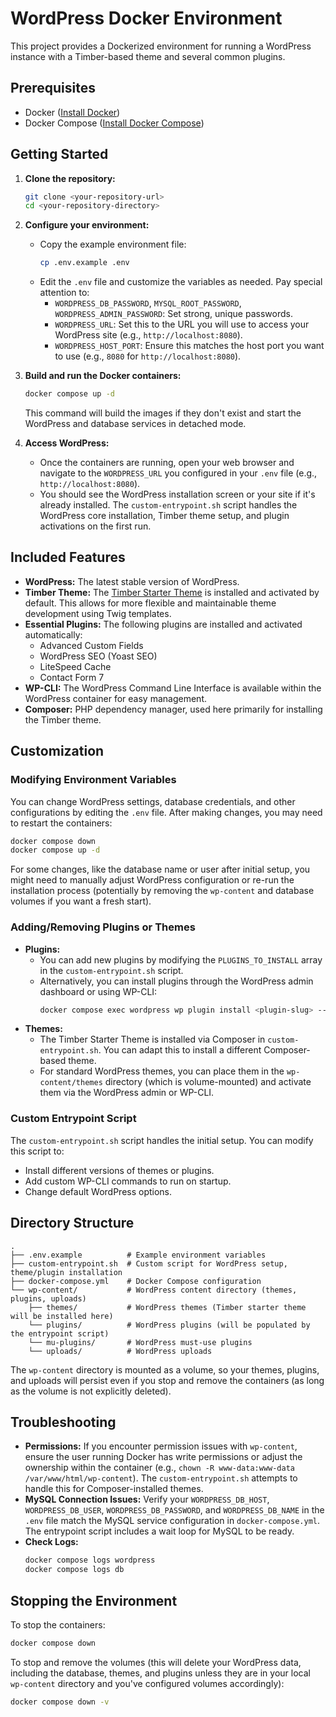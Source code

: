 # WordPress Docker Environment

This project provides a Dockerized environment for running a WordPress instance with a Timber-based theme and several common plugins.

## Prerequisites

*   Docker ([Install Docker](https://docs.docker.com/get-docker/))
*   Docker Compose ([Install Docker Compose](https://docs.docker.com/compose/install/))

## Getting Started

1.  **Clone the repository:**
    ```bash
    git clone <your-repository-url>
    cd <your-repository-directory>
    ```

2.  **Configure your environment:**
    *   Copy the example environment file:
        ```bash
        cp .env.example .env
        ```
    *   Edit the `.env` file and customize the variables as needed. Pay special attention to:
        *   `WORDPRESS_DB_PASSWORD`, `MYSQL_ROOT_PASSWORD`, `WORDPRESS_ADMIN_PASSWORD`: Set strong, unique passwords.
        *   `WORDPRESS_URL`: Set this to the URL you will use to access your WordPress site (e.g., `http://localhost:8080`).
        *   `WORDPRESS_HOST_PORT`: Ensure this matches the host port you want to use (e.g., `8080` for `http://localhost:8080`).

3.  **Build and run the Docker containers:**
    ```bash
    docker compose up -d
    ```
    This command will build the images if they don't exist and start the WordPress and database services in detached mode.

4.  **Access WordPress:**
    *   Once the containers are running, open your web browser and navigate to the `WORDPRESS_URL` you configured in your `.env` file (e.g., `http://localhost:8080`).
    *   You should see the WordPress installation screen or your site if it's already installed. The `custom-entrypoint.sh` script handles the WordPress core installation, Timber theme setup, and plugin activations on the first run.

## Included Features

*   **WordPress:** The latest stable version of WordPress.
*   **Timber Theme:** The [Timber Starter Theme](https://timber.github.io/docs/getting-started/setup/) is installed and activated by default. This allows for more flexible and maintainable theme development using Twig templates.
*   **Essential Plugins:** The following plugins are installed and activated automatically:
    *   Advanced Custom Fields
    *   WordPress SEO (Yoast SEO)
    *   LiteSpeed Cache
    *   Contact Form 7
*   **WP-CLI:** The WordPress Command Line Interface is available within the WordPress container for easy management.
*   **Composer:** PHP dependency manager, used here primarily for installing the Timber theme.

## Customization

### Modifying Environment Variables

You can change WordPress settings, database credentials, and other configurations by editing the `.env` file. After making changes, you may need to restart the containers:

```bash
docker compose down
docker compose up -d
```

For some changes, like the database name or user after initial setup, you might need to manually adjust WordPress configuration or re-run the installation process (potentially by removing the `wp-content` and database volumes if you want a fresh start).

### Adding/Removing Plugins or Themes

*   **Plugins:**
    *   You can add new plugins by modifying the `PLUGINS_TO_INSTALL` array in the `custom-entrypoint.sh` script.
    *   Alternatively, you can install plugins through the WordPress admin dashboard or using WP-CLI:
        ```bash
        docker compose exec wordpress wp plugin install <plugin-slug> --activate --allow-root
        ```
*   **Themes:**
    *   The Timber Starter Theme is installed via Composer in `custom-entrypoint.sh`. You can adapt this to install a different Composer-based theme.
    *   For standard WordPress themes, you can place them in the `wp-content/themes` directory (which is volume-mounted) and activate them via the WordPress admin or WP-CLI.

### Custom Entrypoint Script

The `custom-entrypoint.sh` script handles the initial setup. You can modify this script to:
*   Install different versions of themes or plugins.
*   Add custom WP-CLI commands to run on startup.
*   Change default WordPress options.

## Directory Structure

```
.
├── .env.example          # Example environment variables
├── custom-entrypoint.sh  # Custom script for WordPress setup, theme/plugin installation
├── docker-compose.yml    # Docker Compose configuration
└── wp-content/           # WordPress content directory (themes, plugins, uploads)
    ├── themes/           # WordPress themes (Timber starter theme will be installed here)
    └── plugins/          # WordPress plugins (will be populated by the entrypoint script)
    └── mu-plugins/       # WordPress must-use plugins
    └── uploads/          # WordPress uploads
```

The `wp-content` directory is mounted as a volume, so your themes, plugins, and uploads will persist even if you stop and remove the containers (as long as the volume is not explicitly deleted).

## Troubleshooting

*   **Permissions:** If you encounter permission issues with `wp-content`, ensure the user running Docker has write permissions or adjust the ownership within the container (e.g., `chown -R www-data:www-data /var/www/html/wp-content`). The `custom-entrypoint.sh` attempts to handle this for Composer-installed themes.
*   **MySQL Connection Issues:** Verify your `WORDPRESS_DB_HOST`, `WORDPRESS_DB_USER`, `WORDPRESS_DB_PASSWORD`, and `WORDPRESS_DB_NAME` in the `.env` file match the MySQL service configuration in `docker-compose.yml`. The entrypoint script includes a wait loop for MySQL to be ready.
*   **Check Logs:**
    ```bash
    docker compose logs wordpress
    docker compose logs db
    ```

## Stopping the Environment

To stop the containers:
```bash
docker compose down
```

To stop and remove the volumes (this will delete your WordPress data, including the database, themes, and plugins unless they are in your local `wp-content` directory and you've configured volumes accordingly):
```bash
docker compose down -v
```
